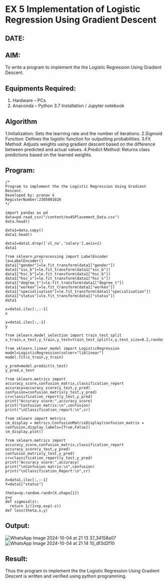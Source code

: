 # EX 5 Implementation of Logistic Regression Using Gradient Descent
## DATE:
## AIM:
To write a program to implement the the Logistic Regression Using Gradient Descent.

## Equipments Required:
1. Hardware – PCs
2. Anaconda – Python 3.7 Installation / Jupyter notebook

## Algorithm
1.Initialization: Sets the learning rate and the number of iterations.
2.Sigmoid Function: Defines the logistic function for outputting probabilities.
3.Fit Method: Adjusts weights using gradient descent based on the difference between predicted and actual values.
4.Predict Method: Returns class predictions based on the learned weights. 


## Program:
```
/*
Program to implement the the Logistic Regression Using Gradient Descent.
Developed by: pranav k
RegisterNumber:2305001026  
*/
```
```
import pandas as pd
data=pd.read_csv("/content/ex45Placement_Data.csv")
data.head()

data1=data.copy()
data1.head()

data1=data1.drop(['sl_no','salary'],axis=1)
data1

from sklearn.preprocessing import LabelEncoder
le=LabelEncoder()
data1["gender"]=le.fit_transform(data1["gender"])
data1["ssc_b"]=le.fit_transform(data1["ssc_b"])
data1["hsc_b"]=le.fit_transform(data1["hsc_b"])
data1["hsc_s"]=le.fit_transform(data1["hsc_s"])
data1["degree_t"]=le.fit_transform(data1["degree_t"])
data1["workex"]=le.fit_transform(data1["workex"])
data1["specialisation"]=le.fit_transform(data1["specialisation"])
data1["status"]=le.fit_transform(data1["status"])
data1

x=data1.iloc[:,:-1]
x

y=data1.iloc[:,-1]
y

from sklearn.model_selection import train_test_split
x_train,x_test,y_train,y_test=train_test_split(x,y,test_size=0.2,random_state=0)

from sklearn.linear_model import LogisticRegression
model=LogisticRegression(solver="liblinear")
model.fit(x_train,y_train)

y_pred=model.predict(x_test)
y_pred,x_test

from sklearn.metrics import accuracy_score,confusion_matrix,classification_report
accuracy=accuracy_score(y_test,y_pred)
confusion=confusion_matrix(y_test,y_pred)
cr=classification_report(y_test,y_pred)
print("Accuracy score:",accuracy_score)
print("Confusion matrix:\n",confusion)
print("\nClassification_report:\n",cr)

from sklearn import metrics
cm_display = metrics.ConfusionMatrixDisplay(confusion_matrix = confusion,display_labels=[True,False])
cm_display.plot()

from sklearn.metrics import accuracy_score,confusion_matrix,classification_report
accuracy_score(y_test,y_pred)
confusion_matrix(y_test,y_pred)
cr=classification_report(y_test,y_pred)
print("Accuracy score:",accuracy)
print("\nConfusion matrix:\n",confusion)
print("\nClassification_Report:\n",cr)

X=data1.iloc[:,:-1]
Y=data1["status"]

theta=np.random.randn(X.shape[1])
y=y
def sigmoid(z):
  return 1/(1+np.exp(-z))
def loss(theta,x,y)
```

## Output:
![WhatsApp Image 2024-10-04 at 21 13 37_34158a07](https://github.com/user-attachments/assets/ea27a170-2620-4507-b63f-2a60cca6530f)
![WhatsApp Image 2024-10-04 at 21 14 10_df3d2f10](https://github.com/user-attachments/assets/8e8186c6-fcc0-4084-b309-43293c78c2a1)



## Result:
Thus the program to implement the the Logistic Regression Using Gradient Descent is written and verified using python programming.

